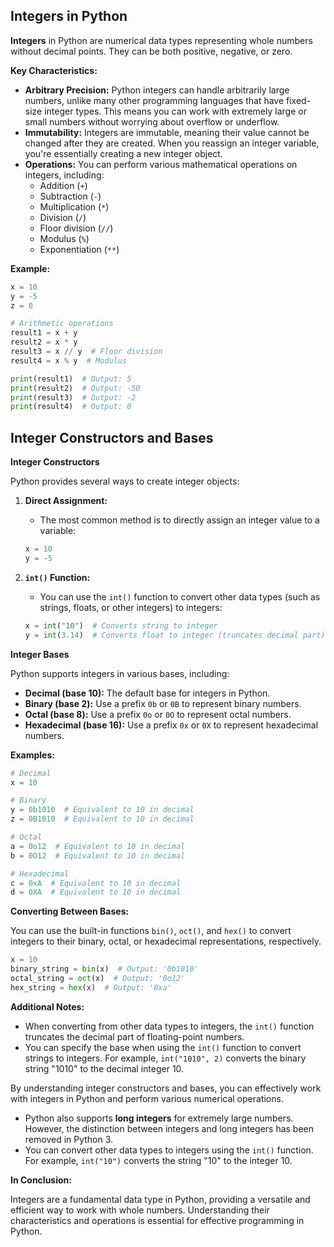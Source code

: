## Integers in Python

**Integers** in Python are numerical data types representing whole numbers without decimal points. They can be both positive, negative, or zero.

**Key Characteristics:**

- **Arbitrary Precision:** Python integers can handle arbitrarily large numbers, unlike many other programming languages that have fixed-size integer types. This means you can work with extremely large or small numbers without worrying about overflow or underflow.
- **Immutability:** Integers are immutable, meaning their value cannot be changed after they are created. When you reassign an integer variable, you're essentially creating a new integer object.
- **Operations:** You can perform various mathematical operations on integers, including:
    - Addition (`+`)
    - Subtraction (`-`)
    - Multiplication (`*`)
    - Division (`/`)
    - Floor division (`//`)
    - Modulus (`%`)
    - Exponentiation (`**`)

**Example:**

```python
x = 10
y = -5
z = 0

# Arithmetic operations
result1 = x + y
result2 = x * y
result3 = x // y  # Floor division
result4 = x % y  # Modulus

print(result1)  # Output: 5
print(result2)  # Output: -50
print(result3)  # Output: -2
print(result4)  # Output: 0
```

## Integer Constructors and Bases

**Integer Constructors**

Python provides several ways to create integer objects:

1. **Direct Assignment:**
   - The most common method is to directly assign an integer value to a variable:

   ```python
   x = 10
   y = -5
   ```

2. **`int()` Function:**
   - You can use the `int()` function to convert other data types (such as strings, floats, or other integers) to integers:

   ```python
   x = int("10")  # Converts string to integer
   y = int(3.14)  # Converts float to integer (truncates decimal part)
   ```

**Integer Bases**

Python supports integers in various bases, including:

- **Decimal (base 10):** The default base for integers in Python.
- **Binary (base 2):** Use a prefix `0b` or `0B` to represent binary numbers.
- **Octal (base 8):** Use a prefix `0o` or `0O` to represent octal numbers.
- **Hexadecimal (base 16):** Use a prefix `0x` or `0X` to represent hexadecimal numbers.

**Examples:**

```python
# Decimal
x = 10

# Binary
y = 0b1010  # Equivalent to 10 in decimal
z = 0B1010  # Equivalent to 10 in decimal

# Octal
a = 0o12  # Equivalent to 10 in decimal
b = 0O12  # Equivalent to 10 in decimal

# Hexadecimal
c = 0xA  # Equivalent to 10 in decimal
d = 0XA  # Equivalent to 10 in decimal
```

**Converting Between Bases:**

You can use the built-in functions `bin()`, `oct()`, and `hex()` to convert integers to their binary, octal, or hexadecimal representations, respectively.

```python
x = 10
binary_string = bin(x)  # Output: '0b1010'
octal_string = oct(x)  # Output: '0o12'
hex_string = hex(x)  # Output: '0xa'
```

**Additional Notes:**

- When converting from other data types to integers, the `int()` function truncates the decimal part of floating-point numbers.
- You can specify the base when using the `int()` function to convert strings to integers. For example, `int("1010", 2)` converts the binary string "1010" to the decimal integer 10.

By understanding integer constructors and bases, you can effectively work with integers in Python and perform various numerical operations.

- Python also supports **long integers** for extremely large numbers. However, the distinction between integers and long integers has been removed in Python 3.
- You can convert other data types to integers using the `int()` function. For example, `int("10")` converts the string "10" to the integer 10.

**In Conclusion:**

Integers are a fundamental data type in Python, providing a versatile and efficient way to work with whole numbers. Understanding their characteristics and operations is essential for effective programming in Python.
